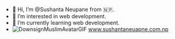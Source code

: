 - 👋 Hi, I’m @Sushanta Neupane from 🇳🇵.
- 👀 I’m interested in web development.
- 🌱 I’m currently learning web development.
- ![DownsignMuslimAvatarGIF](https://user-images.githubusercontent.com/66668423/236614142-187dbef8-2ca0-41c1-894b-a731ef7070cd.gif)
www.sushantaneuapne.com.np

